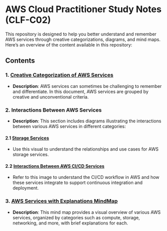 # AWS Cloud Practitioner Study Notes (CLF-C02)

This repository is designed to help you better understand and remember AWS services through creative categorizations, diagrams, and mind maps. Here’s an overview of the content available in this repository:

## Contents

### 1. [Creative Categorization of AWS Services](Creative%20AWS%20Services%20Categorization.md)
   - **Description**: AWS services can sometimes be challenging to remember and differentiate. In this document, AWS services are grouped by creative and unconventional criteria.

### 2. **Interactions Between AWS Services**
   - **Description**: This section includes diagrams illustrating the interactions between various AWS services in different categories:

   #### 2.1 [Storage Services](Interactions%20Between%20AWS%20Storage%20Services.png)
   - Use this visual to understand the relationships and use cases for AWS storage services.

   #### 2.2 [Interactions Between AWS CI/CD Services](Interactions%20Between%20AWS%20CI_CD%20Services.png)
   - Refer to this image to understand the CI/CD workflow in AWS and how these services integrate to support continuous integration and deployment.

### 3. [AWS Services with Explanations MindMap](AWS%20Services%20with%20Explanations%20MindMap.png)
   - **Description**: This mind map provides a visual overview of various AWS services, organized by categories such as compute, storage, networking, and more, with brief explanations for each.
